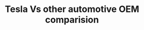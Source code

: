 ---
layout: post
title: Tesla Vs other automotive OEM comparision
subtitle: 
gh-repo:
gh-badge:
tags: [first-principles]
comments: true
---